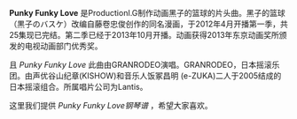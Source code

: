 

**Punky Funky Love**
是ProductionI.G制作动画黑子的篮球的片头曲。黑子的篮球（黒子のバスケ）改编自藤卷忠俊创作的同名漫画，于2012年4月开播第一季，共25集现已完结。第二季已经于2013年10月开播。动画获得2013年东京动画奖所颁发的电视动画部门优秀奖。

  
且 _Punky Funky Love_ 此曲由GRANRODEO演唱。GRANRODEO，日本摇滚乐团。由声优谷山纪章(KISHOW)和音乐人饭冢昌明
(e-ZUKA)二人于2005结成的日本摇滚组合。所属唱片公司为Lantis。

  
这里我们提供 _Punky Funky Love钢琴谱_ ，希望大家喜欢。

